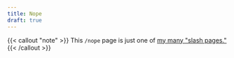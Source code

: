 ```yaml
---
title: Nope
draft: true
---
```

{{< callout "note" >}}
This `/nope` page is just one of [my many "slash pages."](/slashes)
{{< /callout >}}